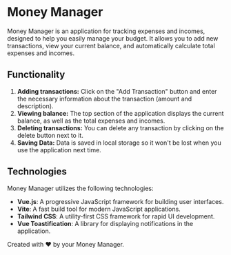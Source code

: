# Money Manager

Money Manager is an application for tracking expenses and incomes, designed to help you easily manage your budget. It allows you to add new transactions, view your current balance, and automatically calculate total expenses and incomes.

## Functionality

1. **Adding transactions:** Click on the "Add Transaction" button and enter the necessary information about the transaction (amount and description).
2. **Viewing balance:** The top section of the application displays the current balance, as well as the total expenses and incomes.
3. **Deleting transactions:** You can delete any transaction by clicking on the delete button next to it.
4. **Saving Data:** Data is saved in local storage so it won't be lost when you use the application next time.

## Technologies

Money Manager utilizes the following technologies:

- **Vue.js**: A progressive JavaScript framework for building user interfaces.
- **Vite**: A fast build tool for modern JavaScript applications.
- **Tailwind CSS**: A utility-first CSS framework for rapid UI development.
- **Vue Toastification**: A library for displaying notifications in the application.

Created with ❤️ by your Money Manager.